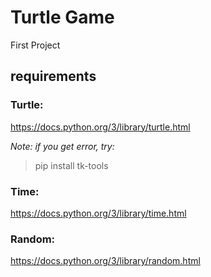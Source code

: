 # Turtle Game

First Project

## requirements

### **Turtle:**

https://docs.python.org/3/library/turtle.html

*Note: if you get error, try:*

>pip install tk-tools

### **Time:**

https://docs.python.org/3/library/time.html

### **Random:**

https://docs.python.org/3/library/random.html
